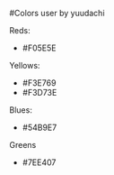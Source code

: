 #Colors user by yuudachi

Reds:
- \#F05E5E

Yellows:
- \#F3E769
- \#F3D73E

Blues:
- \#54B9E7

Greens
- \#7EE407
